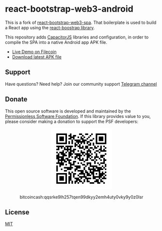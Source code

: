 # react-bootstrap-web3-android
This is a fork of [react-bootstrap-web3-spa](https://github.com/Permissionless-Software-Foundation/react-bootstrap-web3-spa). That boilerplate is used to build a React app using the [react-boostrap library](https://www.npmjs.com/package/react-bootstrap).

This repository adds [CapacitorJS](https://capacitorjs.com/) libraries and configuration, in order to compile the SPA into a native Android app APK file.

- [Live Demo on Filecoin](https://bafybeibp6zaa7rjwamxagleukndta4il7w6hntztkq3oot222kzipw4bda.ipfs.dweb.link/)
- [Download latest APK file](./android/apk/capacitor-web3-app.apk)

## Support

Have questions? Need help? Join our community support
[Telegram channel](https://t.me/bch_js_toolkit)

## Donate

This open source software is developed and maintained by the [Permissionless Software Foundation](https://psfoundation.cash). If this library provides value to you, please consider making a donation to support the PSF developers:

<div align="center">
<img src="./img/donation-qr.png" />
<p>bitcoincash:qqsrke9lh257tqen99dkyy2emh4uty0vky9y0z0lsr</p>
</div>

## License
[MIT](./LICENSE.md)
